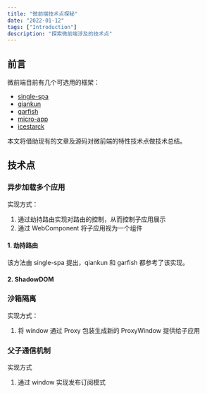 ```yaml
---
title: "微前端技术点探秘"
date: "2022-01-12"
tags: ["Introduction"]
description: "探索微前端涉及的技术点"
---
```


## 前言

微前端目前有几个可选用的框架：

- [single-spa](https://github.com/single-spa/single-spa)
- [qiankun](https://github.com/umijs/qiankun)
- [garfish](https://github.com/modern-js-dev/garfish)
- [micro-app](https://github.com/micro-zoe/micro-app)
- [icestarck](https://github.com/ice-lab/icestark)

本文将借助现有的文章及源码对微前端的特性技术点做技术总结。

## 技术点

### 异步加载多个应用

实现方式：

1. 通过劫持路由实现对路由的控制，从而控制子应用展示
2. 通过 WebComponent 将子应用视为一个组件

#### 1. 劫持路由

该方法由 single-spa 提出，qiankun 和 garfish 都参考了该实现。

#### 2. ShadowDOM

### 沙箱隔离

实现方式：

1. 将 window 通过 Proxy 包装生成新的 ProxyWindow 提供给子应用

### 父子通信机制

实现方式

1. 通过 window 实现发布订阅模式
